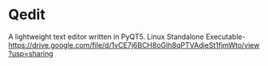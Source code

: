 # Qedit
A lightweight text editor written in PyQT5.
Linux Standalone Executable- https://drive.google.com/file/d/1vCE7j6BCH8oGIh8qPTVAdjeSt1fjmWto/view?usp=sharing
